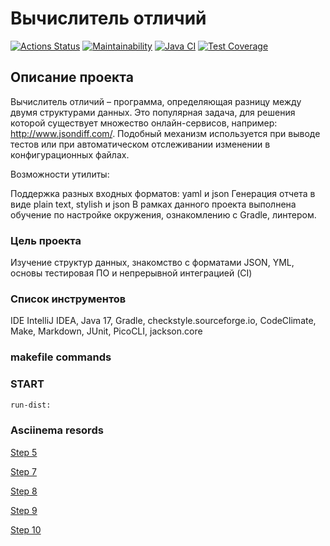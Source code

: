 # Вычислитель отличий
[![Actions Status](https://github.com/VasiliyMartynov/java-project-71/workflows/hexlet-check/badge.svg)](https://github.com/VasiliyMartynov/java-project-71/actions)
[![Maintainability](https://api.codeclimate.com/v1/badges/2407cace64ecaa7a37c7/maintainability)](https://codeclimate.com/github/VasiliyMartynov/java-project-71/maintainability)
[![Java CI](https://github.com/VasiliyMartynov/java-project-71/actions/workflows/check.yml/badge.svg)](https://github.com/VasiliyMartynov/java-project-71/actions/workflows/check.yml)
[![Test Coverage](https://api.codeclimate.com/v1/badges/2407cace64ecaa7a37c7/test_coverage)](https://codeclimate.com/github/VasiliyMartynov/java-project-71/test_coverage)

## Описание проекта
Вычислитель отличий – программа, определяющая разницу между двумя структурами данных. Это популярная задача, для решения которой существует множество онлайн-сервисов, например: http://www.jsondiff.com/. Подобный механизм используется при выводе тестов или при автоматическом отслеживании изменении в конфигурационных файлах.

Возможности утилиты:

Поддержка разных входных форматов: yaml и json
Генерация отчета в виде plain text, stylish и json
В рамках данного проекта выполнена обучение по настройке окружения, ознакомлению с Gradle, линтером.
### Цель проекта
Изучение структур данных, знакомство с форматами JSON, YML, основы тестировая ПО и непрерывной интеграцией (CI)
### Список инструментов
IDE IntelliJ IDEA,
Java 17,
Gradle,
checkstyle.sourceforge.io,
CodeClimate,
Make,
Markdown,
JUnit,
PicoCLI,
jackson.core
### makefile commands
### START
```sh
run-dist:
```
### Asciinema resords
[Step 5](https://asciinema.org/a/kRfCHdBzJtawXH4kWXv9Yplof)

[Step 7](https://asciinema.org/a/47qDuOz24u3HSvIdsIvWSbmqC)

[Step 8](https://asciinema.org/a/YkCxgyXpzOIjKjrdwjLHKiYH7)

[Step 9](https://asciinema.org/a/Y68eScRCy5VWmXQsBiWnoVDTA)

[Step 10](https://asciinema.org/a/TsGDr9a3lX4Ms78i2QI3lpYlb)